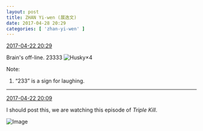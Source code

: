 ```yaml
---
layout: post
title: ZHAN Yi-wen (展逸文)
date: 2017-04-28 20:29
categories: [ 'zhan-yi-wen' ]
---
```


<div class="weibo-info">
  <a href="http://weibo.com/6108090526/F0FMlp6gu">2017-04-22 20:29</a>
</div>

Brain's off-line. 23333 ![Husky](http://img.t.sinajs.cn/t4/appstyle/expression/ext/normal/74/moren_hashiqi_org.png)×4

<!-- more -->

Note:
1. “233” is a sign for laughing.

---

<div class="weibo-info">
  <a href="http://weibo.com/6108090526/F0FEtkznm">2017-04-22 20:09</a>
</div>

I should post this, we are watching this episode of *Triple Kill*.

![Image](http://wx3.sinaimg.cn/mw690/006FmVn8ly1ff2nhkppcnj30qo0qowks.jpg)
